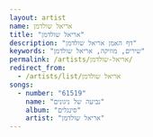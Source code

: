 ```yaml
---
layout: artist
name: אריאל שולדמן
title: "אריאל שולדמן"
description: "דף האמן אריאל שולדמן"
keywords: "שירים, מוזיקה, אריאל שולדמן"
permalink: /artists/אריאל-שולדמן/
redirect_from:
  - /artists/list/אריאל שולדמן
songs:
  - number: "61519"
    name: "נביעה של ניגונים"
    album: "סינגלים"
    artist: "אריאל שולדמן"
---
```

